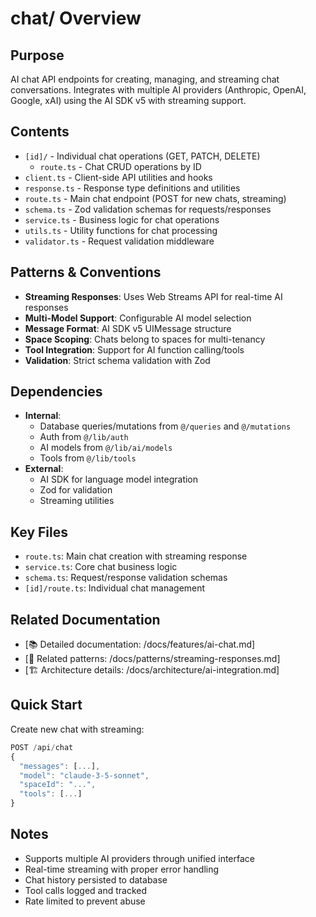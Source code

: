 # chat/ Overview

## Purpose
AI chat API endpoints for creating, managing, and streaming chat conversations. Integrates with multiple AI providers (Anthropic, OpenAI, Google, xAI) using the AI SDK v5 with streaming support.

## Contents
- `[id]/` - Individual chat operations (GET, PATCH, DELETE)
  - `route.ts` - Chat CRUD operations by ID
- `client.ts` - Client-side API utilities and hooks
- `response.ts` - Response type definitions and utilities
- `route.ts` - Main chat endpoint (POST for new chats, streaming)
- `schema.ts` - Zod validation schemas for requests/responses
- `service.ts` - Business logic for chat operations
- `utils.ts` - Utility functions for chat processing
- `validator.ts` - Request validation middleware

## Patterns & Conventions
- **Streaming Responses**: Uses Web Streams API for real-time AI responses
- **Multi-Model Support**: Configurable AI model selection
- **Message Format**: AI SDK v5 UIMessage structure
- **Space Scoping**: Chats belong to spaces for multi-tenancy
- **Tool Integration**: Support for AI function calling/tools
- **Validation**: Strict schema validation with Zod

## Dependencies
- **Internal**: 
  - Database queries/mutations from `@/queries` and `@/mutations`
  - Auth from `@/lib/auth`
  - AI models from `@/lib/ai/models`
  - Tools from `@/lib/tools`
- **External**: 
  - AI SDK for language model integration
  - Zod for validation
  - Streaming utilities

## Key Files
- `route.ts`: Main chat creation with streaming response
- `service.ts`: Core chat business logic
- `schema.ts`: Request/response validation schemas
- `[id]/route.ts`: Individual chat management

## Related Documentation
- [📚 Detailed documentation: /docs/features/ai-chat.md]
- [🔗 Related patterns: /docs/patterns/streaming-responses.md]
- [🏗️ Architecture details: /docs/architecture/ai-integration.md]

## Quick Start
Create new chat with streaming:
```typescript
POST /api/chat
{
  "messages": [...],
  "model": "claude-3-5-sonnet",
  "spaceId": "...",
  "tools": [...]
}
```

## Notes
- Supports multiple AI providers through unified interface
- Real-time streaming with proper error handling
- Chat history persisted to database
- Tool calls logged and tracked
- Rate limited to prevent abuse